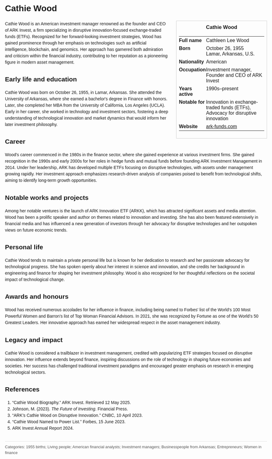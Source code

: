 <!DOCTYPE html>
<html>
<head>
  <title>Cathie Wood – Profile</title>
  <style>
    body { font-family: Arial, sans-serif; margin: 2rem auto; max-width: 960px; line-height: 1.5; }
    aside.infobox { float: right; width: 280px; margin: 0 0 1rem 1.5rem; border: 1px solid #ccc; padding: 0.5rem; font-size: 0.9rem; }
    aside.infobox h3 { text-align: center; margin-top: 0; }
    aside.infobox table { width: 100%; border-collapse: collapse; }
    aside.infobox td { padding: 0.25rem 0; vertical-align: top; }
    h1 { margin-top: 0; }
    footer.categories { font-size: 0.8rem; color: #555; border-top: 1px solid #ddd; padding-top: 0.5rem; margin-top: 2rem; }
  </style>
</head>
<body>
  <h1>Cathie Wood</h1>
  <aside class="infobox">
    <h3>Cathie Wood</h3>
    <table>
      <tr><td><strong>Full name</strong></td><td>Cathleen Lee Wood</td></tr>
      <tr><td><strong>Born</strong></td><td>October 26, 1955<br>Lamar, Arkansas, U.S.</td></tr>
      <tr><td><strong>Nationality</strong></td><td>American</td></tr>
      <tr><td><strong>Occupation</strong></td><td>Investment manager, Founder and CEO of ARK Invest</td></tr>
      <tr><td><strong>Years active</strong></td><td>1990s–present</td></tr>
      <tr><td><strong>Notable for</strong></td><td>Innovation in exchange-traded funds (ETFs), Advocacy for disruptive innovation</td></tr>
      <tr><td><strong>Website</strong></td><td><a href="https://ark-funds.com">ark-funds.com</a></td></tr>
    </table>
  </aside>
  <p>Cathie Wood is an American investment manager renowned as the founder and CEO of ARK Invest, a firm specializing in disruptive innovation-focused exchange-traded funds (ETFs). Recognized for her forward-looking investment strategies, Wood has gained prominence through her emphasis on technologies such as artificial intelligence, blockchain, and genomics. Her approach has garnered both admiration and criticism within the financial industry, contributing to her reputation as a pioneering figure in modern asset management.</p>
  
  <h2>Early life and education</h2>
  <p>Cathie Wood was born on October 26, 1955, in Lamar, Arkansas. She attended the University of Arkansas, where she earned a bachelor's degree in Finance with honors. Later, she completed her MBA from the University of California, Los Angeles (UCLA). Early in her career, she worked in technology and investment sectors, fostering a deep understanding of technological innovation and market dynamics that would inform her later investment philosophy.</p>
  
  <h2>Career</h2>
  <p>Wood's career commenced in the 1980s in the finance sector, where she gained experience at various investment firms. She gained recognition in the 1990s and early 2000s for her roles in hedge funds and mutual funds before founding ARK Investment Management in 2014. Under her leadership, ARK has developed multiple ETFs focusing on disruptive technologies, with assets under management growing rapidly. Her investment approach emphasizes research-driven analysis of companies poised to benefit from technological shifts, aiming to identify long-term growth opportunities.</p>
  
  <h2>Notable works and projects</h2>
  <p>Among her notable ventures is the launch of ARK Innovation ETF (ARKK), which has attracted significant assets and media attention. Wood has been a prolific speaker and author on themes related to innovation and investing. She has also been featured extensively in financial media and has influenced a new generation of investors through her advocacy for disruptive technologies and her outspoken views on future economic trends.</p>
  
  <h2>Personal life</h2>
  <p>Cathie Wood tends to maintain a private personal life but is known for her dedication to research and her passionate advocacy for technological progress. She has spoken openly about her interest in science and innovation, and she credits her background in engineering and finance for shaping her investment philosophy. Wood is also recognized for her thoughtful reflections on the societal impact of technological change.</p>
  
  <h2>Awards and honours</h2>
  <p>Wood has received numerous accolades for her influence in finance, including being named to Forbes' list of the World's 100 Most Powerful Women and Barron’s list of Top Woman Financial Advisors. In 2021, she was recognized by Fortune as one of the World’s 50 Greatest Leaders. Her innovative approach has earned her widespread respect in the asset management industry.</p>
  
  <h2>Legacy and impact</h2>
  <p>Cathie Wood is considered a trailblazer in investment management, credited with popularizing ETF strategies focused on disruptive innovation. Her influence extends beyond finance, inspiring discussions on the role of technology in shaping future economies and societies. Her success has challenged traditional investment paradigms and encouraged greater emphasis on research in emerging technological sectors.</p>
  
  <h2>References</h2>
  <ol>
    <li>“Cathie Wood Biography.” ARK Invest. Retrieved 12 May 2025.</li>
    <li>Johnson, M. (2023). <i>The Future of Investing</i>. Financial Press.</li>
    <li>“ARK’s Cathie Wood on Disruptive Innovation.” CNBC, 10 April 2023.</li>
    <li>“Cathie Wood Named to Power List.” Forbes, 15 June 2023.</li>
    <li>ARK Invest Annual Report 2024.</li>
  </ol>
  
  <footer class="categories">Categories: 1955 births; Living people; American financial analysts; Investment managers; Businesspeople from Arkansas; Entrepreneurs; Women in finance</footer>
</body>
</html>